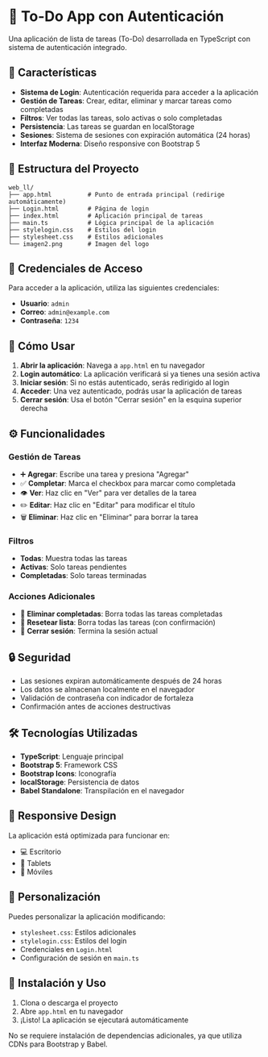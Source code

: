 # 📝 To-Do App con Autenticación

Una aplicación de lista de tareas (To-Do) desarrollada en TypeScript con sistema de autenticación integrado.

## 🚀 Características

- **Sistema de Login**: Autenticación requerida para acceder a la aplicación
- **Gestión de Tareas**: Crear, editar, eliminar y marcar tareas como completadas
- **Filtros**: Ver todas las tareas, solo activas o solo completadas
- **Persistencia**: Las tareas se guardan en localStorage
- **Sesiones**: Sistema de sesiones con expiración automática (24 horas)
- **Interfaz Moderna**: Diseño responsive con Bootstrap 5

## 📁 Estructura del Proyecto

```
web_ll/
├── app.html          # Punto de entrada principal (redirige automáticamente)
├── Login.html        # Página de login
├── index.html        # Aplicación principal de tareas
├── main.ts           # Lógica principal de la aplicación
├── stylelogin.css    # Estilos del login
├── stylesheet.css    # Estilos adicionales
└── imagen2.png       # Imagen del logo
```

## 🔐 Credenciales de Acceso

Para acceder a la aplicación, utiliza las siguientes credenciales:

- **Usuario**: `admin`
- **Correo**: `admin@example.com`
- **Contraseña**: `1234`

## 🎯 Cómo Usar

1. **Abrir la aplicación**: Navega a `app.html` en tu navegador
2. **Login automático**: La aplicación verificará si ya tienes una sesión activa
3. **Iniciar sesión**: Si no estás autenticado, serás redirigido al login
4. **Acceder**: Una vez autenticado, podrás usar la aplicación de tareas
5. **Cerrar sesión**: Usa el botón "Cerrar sesión" en la esquina superior derecha

## ⚙️ Funcionalidades

### Gestión de Tareas
- ➕ **Agregar**: Escribe una tarea y presiona "Agregar"
- ✅ **Completar**: Marca el checkbox para marcar como completada
- 👁️ **Ver**: Haz clic en "Ver" para ver detalles de la tarea
- ✏️ **Editar**: Haz clic en "Editar" para modificar el título
- 🗑️ **Eliminar**: Haz clic en "Eliminar" para borrar la tarea

### Filtros
- **Todas**: Muestra todas las tareas
- **Activas**: Solo tareas pendientes
- **Completadas**: Solo tareas terminadas

### Acciones Adicionales
- 🧹 **Eliminar completadas**: Borra todas las tareas completadas
- 🔄 **Resetear lista**: Borra todas las tareas (con confirmación)
- 🚪 **Cerrar sesión**: Termina la sesión actual

## 🔒 Seguridad

- Las sesiones expiran automáticamente después de 24 horas
- Los datos se almacenan localmente en el navegador
- Validación de contraseña con indicador de fortaleza
- Confirmación antes de acciones destructivas

## 🛠️ Tecnologías Utilizadas

- **TypeScript**: Lenguaje principal
- **Bootstrap 5**: Framework CSS
- **Bootstrap Icons**: Iconografía
- **localStorage**: Persistencia de datos
- **Babel Standalone**: Transpilación en el navegador

## 📱 Responsive Design

La aplicación está optimizada para funcionar en:
- 💻 Escritorio
- 📱 Tablets
- 📱 Móviles

## 🎨 Personalización

Puedes personalizar la aplicación modificando:
- `stylesheet.css`: Estilos adicionales
- `stylelogin.css`: Estilos del login
- Credenciales en `Login.html`
- Configuración de sesión en `main.ts`

## 🚀 Instalación y Uso

1. Clona o descarga el proyecto
2. Abre `app.html` en tu navegador
3. ¡Listo! La aplicación se ejecutará automáticamente

No se requiere instalación de dependencias adicionales, ya que utiliza CDNs para Bootstrap y Babel.
